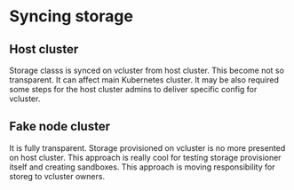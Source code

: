 # Syncing storage

## Host cluster
Storage classs is synced on vcluster from host cluster. This become not so transparent.
It can affect main Kubernetes cluster. It may be also required some steps for the host cluster 
admins to deliver specific config for vcluster.

## Fake node cluster
It is fully transparent. Storage provisioned on vcluster is no more presented on host cluster.
This approach is really cool for testing storage provisioner itself and creating sandboxes.
This approach is moving responsibility for storeg to vcluster owners.
